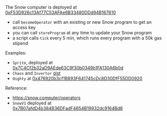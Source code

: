 The Snow computer is deployed at [0xF53D926c13Af77C53AFAe6B33480DDd94B167610](https://polygonscan.com/address/0xf53d926c13af77c53afae6b33480ddd94b167610)
- call `becomeOperator` with an existing or new Snow program to get an access key
- you can call `storeProgram` at any time to update your Snow program
- a script calls `tick` every 5 min, which runs every program with a 50k gas stipend

Examples:
* `Sprite`, deployed at [0x7C4Cf2b32aD9AEde63C9f30b0349b1FA130A6b0d](https://polygonscan.com/address/0x7C4Cf2b32aD9AEde63C9f30b0349b1FA130A6b0d#code)
* `Chaos` and `Invertor` [gist](https://gist.github.com/w1nt3r-eth/eac0d0a4ae1fb8795f031ca580a40717)
* `Oighty` at [0x476920b3cf1B893F641745cDc8D30DfF55DD0920](https://polygonscan.com/address/0x476920b3cf1B893F641745cDc8D30DfF55DD0920#code)


Reference:
* https://snow.computer/operators
* `SnowV1` deployed at [0x7B07afdD4b384B36DFadF4654B19932dc9164Bd6](https://polygonscan.com/address/0x7b07afdd4b384b36dfadf4654b19932dc9164bd6#code)
